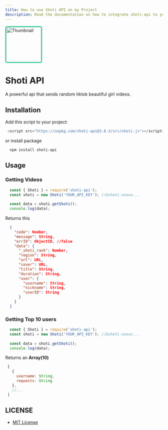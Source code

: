 ```yaml
---
title: How to use Shoti API on my Project
description: Read the documentation on how to integrate shoti-api to your project.
---
```


<img style="height: 7rem; border-radius: 6px; border: 3px solid #34d399;" src="https://shoti-api.libyzxy0.xyz/favicon.png" alt="Thumbnail" />

# Shoti API
A powerful api that sends random tiktok beautiful girl videos.

## Installation 
Add this script to your project:

```js
 <script src="https://unpkg.com/shoti-api@3.0.3/src/shoti.js"></script>
```
or install package 
```sh
  npm install shoti-api
```

## Usage 

### Getting Videos

```js 
  const { Shoti } = require('shoti-api');
  const shoti = new Shoti('YOUR_API_KEY'); //$shoti-xxxxx... 
  
  const data = shoti.getShoti();
  console.log(data);
```
 Returns this
 
```json 
  {
    "code": Number,
    "message": String,
    "errID": ObjectID, //false
    "data": {
      "_shoti_rank": Number,
      "region": String,
      "url": URL,
      "cover": URL,
      "title": String,
      "duration": String,
      "user": {
        "username": String,
        "nickname": String,
        "userID": String
      }
    }
  }
```

### Getting Top 10 users

```js 
  const { Shoti } = require('shoti-api');
  const shoti = new Shoti('YOUR_API_KEY'); //$shoti-xxxxx... 
  
  const data = shoti.getShoti();
  console.log(data);
```

 Returns an **Array(10)**
 
 ```js
  [
    {
      username: String, 
      requests: String
    }, 
    //...
  ]
 ```
 
## LICENSE
* [MIT License](https://github.com/libyzxy0/shoti#MIT-1-ov-file)